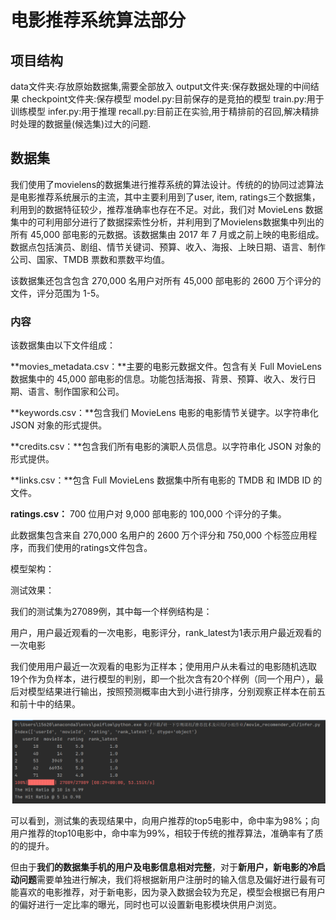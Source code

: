 # 电影推荐系统算法部分

## 项目结构

data文件夹:存放原始数据集,需要全部放入
output文件夹:保存数据处理的中间结果
checkpoint文件夹:保存模型
model.py:目前保存的是竞拍的模型
train.py:用于训练模型
infer.py:用于推理
recall.py:目前正在实验,用于精排前的召回,解决精排时处理的数据量(候选集)过大的问题.


## 数据集

我们使用了movielens的数据集进行推荐系统的算法设计。传统的的协同过滤算法是电影推荐系统展示的主流，其中主要利用到了user, item, ratings三个数据集，利用到的数据特征较少，推荐准确率也存在不足。对此，我们对 MovieLens 数据集中的可利用部分进行了数据探索性分析，并利用到了Movielens数据集中列出的所有 45,000 部电影的元数据。该数据集由 2017 年 7 月或之前上映的电影组成。数据点包括演员、剧组、情节关键词、预算、收入、海报、上映日期、语言、制作公司、国家、TMDB 票数和票数平均值。

该数据集还包含包含 270,000 名用户对所有 45,000 部电影的 2600 万个评分的文件，评分范围为 1-5。

### 内容

该数据集由以下文件组成：

**movies_metadata.csv：**主要的电影元数据文件。包含有关 Full MovieLens 数据集中的 45,000 部电影的信息。功能包括海报、背景、预算、收入、发行日期、语言、制作国家和公司。

**keywords.csv：**包含我们 MovieLens 电影的电影情节关键字。以字符串化 JSON 对象的形式提供。

**credits.csv：**包含我们所有电影的演职人员信息。以字符串化 JSON 对象的形式提供。

**links.csv：**包含 Full MovieLens 数据集中所有电影的 TMDB 和 IMDB ID 的文件。

**ratings.csv：** 700 位用户对 9,000 部电影的 100,000 个评分的子集。

此数据集包含来自 270,000 名用户的 2600 万个评分和 750,000 个标签应用程序，而我们使用的ratings文件包含。



模型架构：



测试效果：

我们的测试集为27089例，其中每一个样例结构是：

用户，用户最近观看的一次电影，电影评分，rank_latest为1表示用户最近观看的一次电影

我们使用用户最近一次观看的电影为正样本；使用用户从未看过的电影随机选取19个作为负样本，进行模型的判别，即一个批次含有20个样例（同一个用户），最后对模型结果进行输出，按照预测概率由大到小进行排序，分别观察正样本在前五和前十中的结果。

![image-test_result](image/test_result.jpg)

可以看到，测试集的表现结果中，向用户推荐的top5电影中，命中率为98%；向用户推荐的top10电影中，命中率为99%，相较于传统的推荐算法，准确率有了质的的提升。

但由于**我们的数据集手机的用户及电影信息相对完整**，对于**新用户，新电影的冷启动问题**需要单独进行解决，我们将根据新用户注册时的输入信息及偏好进行最有可能喜欢的电影推荐，对于新电影，因为录入数据会较为充足，模型会根据已有用户的偏好进行一定比率的曝光，同时也可以设置新电影模块供用户浏览。



